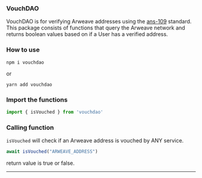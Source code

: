 ### VouchDAO
VouchDAO is for verifying Arweave addresses using the <a href="https://github.com/ArweaveTeam/arweave-standards/blob/ans-109/ans/ANS-109.md">ans-109</a> standard.<br/>
This package consists of functions that query the Arweave network and returns boolean values based on if a User has a verified address.

### How to use
`npm i vouchdao`<br/>

or</br>

`yarn add vouchdao`

### Import the functions

```js
import { isVouched } from 'vouchdao'
```

### Calling function

`isVouched` will check if an Arweave address is vouched by ANY service.

```js
await isVouched("ARWEAVE_ADDRESS")
```
return value is true or false.
<hr/>
